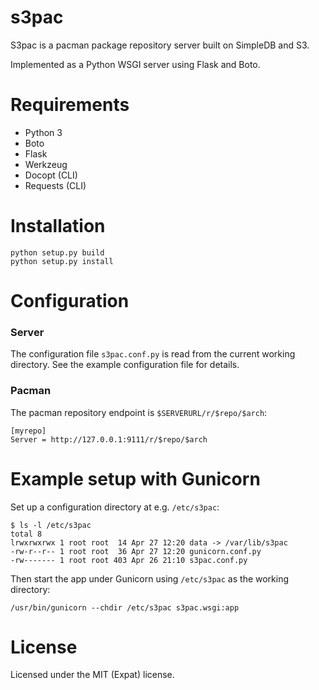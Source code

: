# s3pac
S3pac is a pacman package repository server built on SimpleDB and S3.

Implemented as a Python WSGI server using Flask and Boto.

# Requirements
- Python 3
- Boto
- Flask
- Werkzeug
- Docopt (CLI)
- Requests (CLI)

# Installation
    python setup.py build
    python setup.py install

# Configuration
### Server
The configuration file `s3pac.conf.py` is read from the current working directory. See the example configuration file for details.

### Pacman
The pacman repository endpoint is `$SERVERURL/r/$repo/$arch`:

    [myrepo]
    Server = http://127.0.0.1:9111/r/$repo/$arch

# Example setup with Gunicorn
Set up a configuration directory at e.g. `/etc/s3pac`:

    $ ls -l /etc/s3pac 
    total 8
    lrwxrwxrwx 1 root root  14 Apr 27 12:20 data -> /var/lib/s3pac
    -rw-r--r-- 1 root root  36 Apr 27 12:20 gunicorn.conf.py
    -rw------- 1 root root 403 Apr 26 21:10 s3pac.conf.py

Then start the app under Gunicorn using `/etc/s3pac` as the working directory:

    /usr/bin/gunicorn --chdir /etc/s3pac s3pac.wsgi:app

# License
Licensed under the MIT (Expat) license.
